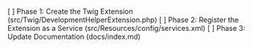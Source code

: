[ ] Phase 1: Create the Twig Extension (src/Twig/DevelopmentHelperExtension.php)
[ ] Phase 2: Register the Extension as a Service (src/Resources/config/services.xml)
[ ] Phase 3: Update Documentation (docs/index.md)